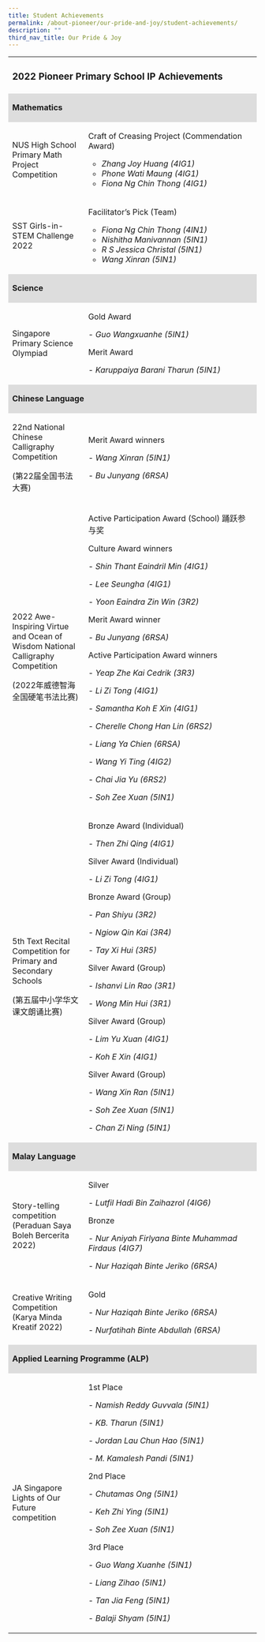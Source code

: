 ```yaml
---
title: Student Achievements
permalink: /about-pioneer/our-pride-and-joy/student-achievements/
description: ""
third_nav_title: Our Pride & Joy
---
```

<table width="676">
<tbody>
<tr>
<td colspan="2" width="676">
<h3><strong>2022 Pioneer Primary School IP Achievements</strong></h3>
</td>
</tr>
<tr>
<td style="background-color: #dddddd; width: 676px;" colspan="2" width="676">
<p><strong>Mathematics</strong></p>
</td>
</tr>
<tr>
<td width="172">
<p>NUS High School Primary Math Project Competition</p>
</td>
<td width="504">
<p>Craft of Creasing Project (Commendation Award)</p>
<ul style="list-style-type: circle;">
<li><em>Zhang Joy Huang (4IG1)</em></li>
<li><em>Phone Wati Maung (4IG1)</em></li>
<li><em>Fiona Ng Chin Thong (4IG1)</em></li>
</ul>
</td>
</tr>
<tr>
<td width="172">
<p>SST Girls-in-STEM Challenge 2022</p>
</td>
<td width="504">
<p>Facilitator&rsquo;s Pick (Team)</p>
<ul style="list-style-type: circle;">
<li><em>Fiona Ng Chin Thong (4IN1)</em></li>
<li><em>Nishitha Manivannan (5IN1)</em></li>
<li><em>R S Jessica Christal (5IN1)</em></li>
<li><em>Wang Xinran (5IN1)</em></li>
</ul>
</td>
</tr>
<tr>
<td style="background-color: #dddddd; width: 676px;" colspan="2" width="676">
<p><strong>Science </strong></p>
</td>
</tr>
<tr>
<td width="172">
<p>Singapore Primary Science Olympiad</p>
</td>
<td width="504">
<p>Gold Award</p>
<p>- <em>Guo Wangxuanhe (5IN1) </em></p>
<p>Merit Award</p>
<p>- <em>Karuppaiya Barani Tharun (5IN1) </em></p>
</td>
</tr>
<tr>
<td style="background-color: #dddddd; width: 676px;" colspan="2" width="676">
<p><strong>Chinese Language </strong></p>
</td>
</tr>
<tr>
<td width="172">
<p>22nd National Chinese Calligraphy Competition</p>
<p>(第22届全国书法大赛)</p>
</td>
<td width="504">
<p>Merit Award winners</p>
<p>- <em>Wang Xinran (5IN1) </em></p>
<p>- <em>Bu Junyang (6RSA)</em></p>
</td>
</tr>
<tr>
<td width="172">
<p>2022 Awe-Inspiring Virtue and Ocean of Wisdom National Calligraphy Competition&nbsp;</p>
<p>(2022年威德智海全国硬笔书法比赛)</p>
</td>
<td width="504">
<p>Active Participation Award (School) 踊跃参与奖</p>
<p>Culture Award winners</p>
<p>- <em>Shin Thant Eaindril Min (4IG1)</em></p>
<p>- <em>Lee Seungha (4IG1)</em></p>
<p>- <em>Yoon Eaindra Zin Win (3R2)</em></p>
<p>Merit Award winner</p>
<p>- <em>Bu Junyang (6RSA)</em></p>
<p>Active Participation Award winners</p>
<p>- <em>Yeap Zhe Kai Cedrik (3R3)</em></p>
<p>- <em>Li Zi Tong (4IG1)</em></p>
<p>- <em>Samantha Koh E Xin (4IG1)</em></p>
<p>- <em>Cherelle Chong Han Lin (6RS2)</em></p>
<p>- <em>Liang Ya Chien (6RSA)</em></p>
<p>- <em>Wang Yi Ting (4IG2)</em></p>
<p>- <em>Chai Jia Yu (6RS2)</em></p>
<p>- <em>Soh Zee Xuan (5IN1)</em></p>
</td>
</tr>
<tr>
<td width="172">
<p>5th Text Recital Competition for Primary and Secondary Schools</p>
<p>(第五届中小学华文课文朗诵比赛)</p>
</td>
<td width="504">
<p>Bronze Award (Individual)</p>
<p>- <em>Then Zhi Qing (4IG1)</em></p>
<p>Silver Award (Individual)</p>
<p>- <em>Li Zi Tong (4IG1)</em></p>
<p>Bronze Award (Group)</p>
<p>- <em>Pan Shiyu (3R2)</em></p>
<p>- <em>Ngiow Qin Kai (3R4)</em></p>
<p>- <em>Tay Xi Hui (3R5)</em></p>
<p>Silver Award (Group)</p>
<p>- <em>Ishanvi Lin Rao (3R1)</em></p>
<p>- <em>Wong Min Hui (3R1)</em></p>
<p>Silver Award (Group)</p>
<p>- <em>Lim Yu Xuan (4IG1)</em></p>
<p>- <em>Koh E Xin (4IG1)</em></p>
<p>Silver Award (Group)</p>
<p>- <em>Wang Xin Ran (5IN1)</em></p>
<p>- <em>Soh Zee Xuan (5IN1)</em></p>
<p>- <em>Chan Zi Ning (5IN1)</em></p>
</td>
</tr>
<tr>
<td style="background-color: #dddddd; width: 676px;" colspan="2" width="676">
<p><strong>Malay Language </strong></p>
</td>
</tr>
<tr>
<td width="172">
<p>Story-telling competition (Peraduan Saya Boleh Bercerita 2022)</p>
</td>
<td width="504">
<p>Silver</p>
<p>- <em>Lutfil Hadi Bin Zaihazrol (4IG6)</em></p>
<p>Bronze</p>
<p>- <em>Nur Aniyah Firlyana Binte Muhammad Firdaus (4IG7)</em></p>
<p>- <em>Nur Haziqah Binte Jeriko (6RSA)</em></p>
</td>
</tr>
<tr>
<td width="172">
<p>Creative Writing Competition (Karya Minda Kreatif 2022)</p>
</td>
<td width="504">
<p>Gold</p>
<p>- <em>Nur Haziqah Binte Jeriko (6RSA)</em></p>
<p>- <em>Nurfatihah Binte Abdullah (6RSA)</em></p>
</td>
</tr>
<tr>
<td style="background-color: #dddddd; width: 676px;" colspan="2" width="676">
<p><strong>Applied Learning Programme (ALP)</strong></p>
</td>
</tr>
<tr>
<td width="172">
<p>JA Singapore Lights of Our Future competition</p>
</td>
<td width="504">
<p>1st Place</p>
<p>- <em>Namish Reddy Guvvala (5IN1)</em></p>
<p>- <em>KB. Tharun (5IN1)</em></p>
<p>- <em>Jordan Lau Chun Hao (5IN1)</em></p>
<p>- <em>M. Kamalesh Pandi (5IN1)</em></p>
<p>2nd Place</p>
<p>- <em>Chutamas Ong (5IN1)</em></p>
<p>- <em>Keh Zhi Ying (5IN1)</em></p>
<p>- <em>Soh Zee Xuan (5IN1)</em></p>
<p>3rd Place</p>
<p>- <em>Guo Wang Xuanhe (5IN1)</em></p>
<p>- <em>Liang Zihao (5IN1)</em></p>
<p>- <em>Tan Jia Feng (5IN1)</em></p>
<p>- <em>Balaji Shyam (5IN1)</em></p>
</td>
</tr>
</tbody>
</table>
